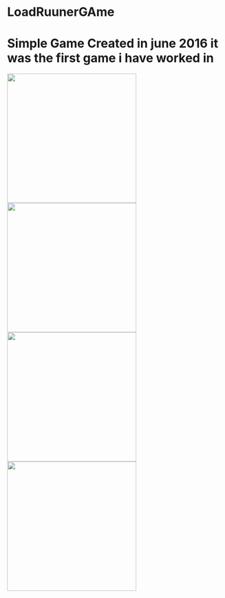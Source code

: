 # LoadRuunerGAme
# Simple Game Created in june 2016 it was the first game i have worked in 

<img src="https://github.com/mohamedaraby122/LoadRuunerGAme/blob/master/Screenshot%20(10).png" width="300"/>
<img src="https://github.com/mohamedaraby122/LoadRuunerGAme/blob/master/Screenshot%20(11).png" width="300"/>
<img src="https://github.com/mohamedaraby122/LoadRuunerGAme/blob/master/Screenshot%20(12).png" width="300"/>
<img src="https://github.com/mohamedaraby122/LoadRuunerGAme/blob/master/Screenshot%20(9).png" width="300"/>
